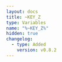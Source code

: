 ```yaml
---
layout: docs
title: ~KEY_Z
type: Variables
name: "%~KEY_Z%"
hidden: true
changelog:
  - type: Added
    version: v0.8.2
---
```

